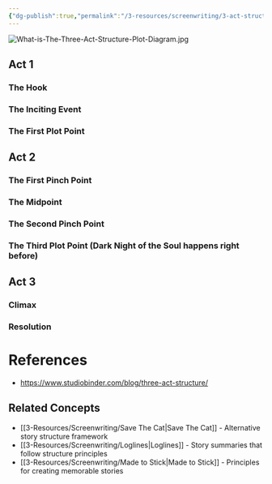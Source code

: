```yaml
---
{"dg-publish":true,"permalink":"/3-resources/screenwriting/3-act-structure/","tags":["🌱_Processing","🎭_Screenwriting"],"updated":"2025-10-18T23:15:36.440-07:00"}
---
```



![What-is-The-Three-Act-Structure-Plot-Diagram.jpg](/img/user/!Meta/attachments/What-is-The-Three-Act-Structure-Plot-Diagram.jpg)

## Act 1
### The Hook
### The Inciting Event
### The First Plot Point
## Act 2
### The First Pinch Point
### The Midpoint
### The Second Pinch Point
### The Third Plot Point (Dark Night of the Soul happens right before)
## Act 3
### Climax
### Resolution

# References
- https://www.studiobinder.com/blog/three-act-structure/

## Related Concepts
- [[3-Resources/Screenwriting/Save The Cat\|Save The Cat]] - Alternative story structure framework
- [[3-Resources/Screenwriting/Loglines\|Loglines]] - Story summaries that follow structure principles
- [[3-Resources/Screenwriting/Made to Stick\|Made to Stick]] - Principles for creating memorable stories
